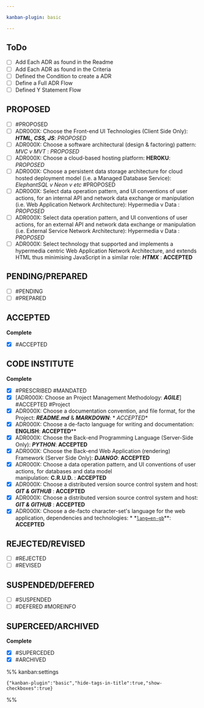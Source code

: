 ```yaml
---

kanban-plugin: basic

---
```


## ToDo

- [ ] Add Each ADR as found in the Readme
- [ ] Add Each ADR as found in the Criteria
- [ ] Defined the Condition to create a ADR
- [ ] Define a Full ADR Flow
- [ ] Defined Y Statement Flow

## PROPOSED

- [ ] #PROPOSED
- [ ] ADR000X: Choose the Front-end UI Technologies (Client Side Only): ***HTML, CSS, JS***: *PROPOSED*
- [ ] ADR000X: Choose a software architectural (design & factoring) pattern: *MVC v MVT* : *PROPOSED*
- [ ] ADR000X: Choose a cloud-based hosting platform: **HEROKU**: *PROPOSED*
- [ ] ADR000X: Choose a persistent data storage architecture for cloud hosted deployment model (i.e. a Managed Database
  Service): *ElephantSQL v Neon v etc* #PROPOSED
- [ ] ADR000X: Select data operation pattern, and UI conventions of user actions, for an internal API and network data
  exchange or manipulation (i.e. Web Application Network Architecture): Hypermedia v Data : *PROPOSED*
- [ ] ADR000X: Select data operation pattern, and UI conventions of user actions, for an external API and network data
  exchange or manipulation (i.e. External Service Network Architecture): Hypermedia v Data : *PROPOSED*
- [ ] ADR000X: Select technology that supported and implements a hypermedia centric Web Application Network
  Architecture, and extends HTML thus minimising JavaScript in a similar role: ***HTMX*** : **ACCEPTED**

## PENDING/PREPARED

- [ ] #PENDING
- [ ] #PREPARED

## ACCEPTED

**Complete**

- [x] #ACCEPTED

## CODE INSTITUTE

**Complete**

- [x] #PRESCRIBED #MANDATED
- [x] [ADR000X: Choose an Project Management Methodology: ***AGILE***] #ACCEPTED #Project
- [x] ADR000X: Choose a documentation convention, and file format, for the Project: ***README.md*** & ***MARKDOWN***: *
  *ACCEPTED**
- [x] ADR000X: Choose a de-facto language for writing and documentation: **ENGLISH**: **ACCEPTED****
- [x] ADR000X: Choose the Back-end Programming Language (Server-Side Only): ***PYTHON***: **ACCEPTED**
- [x] ADR000X: Choose the Back-end Web Application (rendering) Framework (Server Side Only): ***DJANGO***: **ACCEPTED**
- [x] ADR000X: Choose a data operation pattern, and UI conventions of user actions, for databases and data model<br>
  manipulation: **C.R.U.D.** : **ACCEPTED**
- [x] ADR000X: Choose a distributed version source control system and host: ***GIT & GITHUB*** : **ACCEPTED**
- [x] ADR000X: Choose a distributed version source control system and host: ***GIT & GITHUB*** : **ACCEPTED**
- [x] ADR000X: Choose a de-facto character-set's language for the web application, dependencies and technologies: *
  *<ins>`lang=en-gb`</ins>**: **ACCEPTED**

## REJECTED/REVISED

- [ ] #REJECTED
- [ ] #REVISED

## SUSPENDED/DEFERED

- [ ] #SUSPENDED
- [ ] #DEFERED #MOREINFO

## SUPERCEED/ARCHIVED

**Complete**

- [x] #SUPERCEDED
- [x] #ARCHIVED

%% kanban:settings

```
{"kanban-plugin":"basic","hide-tags-in-title":true,"show-checkboxes":true}
```

%%
